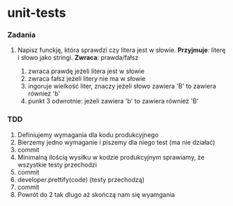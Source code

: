 # unit-tests

### Zadania

1. Napisz funckję, która sprawdzi czy litera jest w słowie.
   **Przyjmuje**: literę i słowo jako stringi.
   **Zwraca**: prawda/fałsz

   1. zwraca prawdę jeżeli litera jest w słowie
   2. zwraca fałsz jeżeli litery nie ma w słowie
   3. ingoruje wielkość liter, znaczy jeżeli słowo zawiera 'B' to zawiera również 'b'
   4. punkt 3 odwrotnie: jeżeli zawiera 'b' to zawiera również 'B'


### TDD

1. Definiujemy wymagania dla kodu produkcyjnego
2. Bierzemy jedno wymaganie i piszemy dla niego test (ma nie działać)
3. commit
4. Minimalną ilością wysiłku w kodzie produkcyjnym sprawiamy, że wszystkie testy przechodzi
5. commit
6. developer.prettify(code) (testy przechodzą)
7. commit
8. Powrót do 2 tak dlugo aż skończą nam się wyamgania
